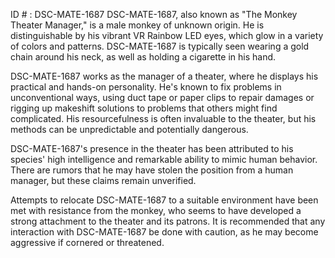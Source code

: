 ID # : DSC-MATE-1687
DSC-MATE-1687, also known as "The Monkey Theater Manager," is a male monkey of unknown origin. He is distinguishable by his vibrant VR Rainbow LED eyes, which glow in a variety of colors and patterns. DSC-MATE-1687 is typically seen wearing a gold chain around his neck, as well as holding a cigarette in his hand.

DSC-MATE-1687 works as the manager of a theater, where he displays his practical and hands-on personality. He's known to fix problems in unconventional ways, using duct tape or paper clips to repair damages or rigging up makeshift solutions to problems that others might find complicated. His resourcefulness is often invaluable to the theater, but his methods can be unpredictable and potentially dangerous.

DSC-MATE-1687's presence in the theater has been attributed to his species' high intelligence and remarkable ability to mimic human behavior. There are rumors that he may have stolen the position from a human manager, but these claims remain unverified.

Attempts to relocate DSC-MATE-1687 to a suitable environment have been met with resistance from the monkey, who seems to have developed a strong attachment to the theater and its patrons. It is recommended that any interaction with DSC-MATE-1687 be done with caution, as he may become aggressive if cornered or threatened.